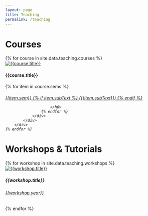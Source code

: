 ```yaml
---
layout: page
title: Teaching
permalink: /teaching
---
```


# Courses

<div class="row courses">
    {% for course in site.data.teaching.courses %}
        <div class="teaching-card row">
            <div class="img-div-teaching col">
                <a href="{{course.sems[0].page}}" target="_blank">
                    <img src="assets/{{ course.image }}" class="img-fluid" alt="{{course.title}}">
                </a>
            </div>
            <div class="content-div-teaching col">
                <h4 class="card-title">{{course.title}}</h4>
                <div class="course-sems">
                    {% for item in course.sems %}
                        <h6 class="sem-item">
                            <a href="{{ item.page }}" target="_blank"> 
                            {{item.sem}} 
                            {% if item.subText %}
                                ({{item.subText}})
                            {% endif %}
                            </a>
                            
                        </h6> 
                    {% endfor %}
                </div>
            </div>
        </div>
    {% endfor %}
</div>

# Workshops & Tutorials

<div class="row workshops">
    {% for workshop in site.data.teaching.workshops %}
        <div class="teaching-card row">
            <div class="img-div-teaching col">
                <a href="{{workshop.page}}" target="_blank"> <img src="assets/{{ workshop.image }}" class="card-img-top teaching-image" alt="{{workshop.title}}"></a>
            </div>
            <div class="content-div-teaching col">
                <h5 class="card-title">{{workshop.title}}</h5>
                <h6><a href="{{ workshop.page }}" target="_blank"> {{workshop.year}} </a></h6>
            </div>
        </div>
    {% endfor %}
</div>
